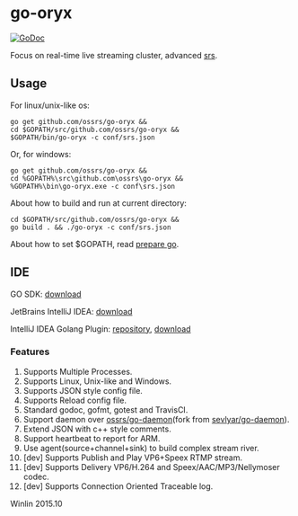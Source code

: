 # go-oryx

<a href="https://godoc.org/github.com/ossrs/go-oryx">
    <img src="https://godoc.org/github.com/ossrs/go-oryx?status.svg" alt="GoDoc">
</a>

Focus on real-time live streaming cluster, advanced [srs][srs].

## Usage

For linux/unix-like os:

```
go get github.com/ossrs/go-oryx &&
cd $GOPATH/src/github.com/ossrs/go-oryx &&
$GOPATH/bin/go-oryx -c conf/srs.json
```

Or, for windows:

```
go get github.com/ossrs/go-oryx &&
cd %GOPATH%\src\github.com\ossrs\go-oryx &&
%GOPATH%\bin\go-oryx.exe -c conf\srs.json
```

About how to build and run at current directory:

```
cd $GOPATH/src/github.com/ossrs/go-oryx &&
go build . && ./go-oryx -c conf/srs.json
```

About how to set $GOPATH, read [prepare go][go-prepare].

## IDE

GO SDK: [download][go-download]

JetBrains IntelliJ IDEA: [download][go-ide]

IntelliJ IDEA Golang Plugin: [repository][go-ide-plugin], [download][go-ide-plugin-download]

### Features

1. Supports Multiple Processes.
1. Supports Linux, Unix-like and Windows.
1. Supports JSON style config file.
1. Supports Reload config file.
1. Standard godoc, gofmt, gotest and TravisCI.
1. Support daemon over [ossrs/go-daemon][go-daemon](fork from [sevlyar/go-daemon][fork-go-daemon]).
1. Extend JSON with c++ style comments.
1. Support heartbeat to report for ARM.
1. Use agent(source+channel+sink) to build complex stream river.
1. [dev] Supports Publish and Play VP6+Speex RTMP stream.
1. [dev] Supports Delivery VP6/H.264 and Speex/AAC/MP3/Nellymoser codec.
1. [dev] Supports Connection Oriented Traceable log.

Winlin 2015.10

[srs]: https://github.com/ossrs/srs

[go-download]: http://www.golangtc.com/download
[go-prepare]: http://blog.csdn.net/win_lin/article/details/40618671
[go-ide]: http://www.jetbrains.com/idea/download
[go-ide-plugin]: https://github.com/go-lang-plugin-org/go-lang-idea-plugin
[go-ide-plugin-download]: https://plugins.jetbrains.com/plugin/5047
[go-daemon]: http://github.com/ossrs/go-daemon
[fork-go-daemon]: http://github.com/sevlyar/go-daemon
